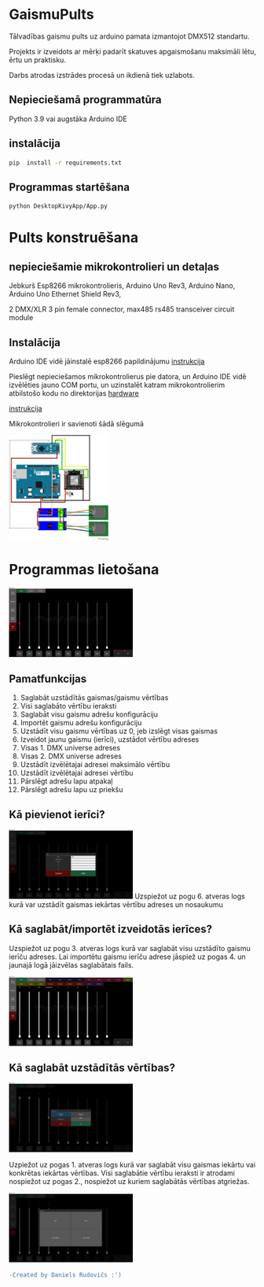 # GaismuPults
Tālvadības gaismu pults uz arduino pamata izmantojot DMX512 standartu.

Projekts ir izveidots ar mērķi padarīt skatuves apgaismošanu maksimāli lētu, ērtu un praktisku.

Darbs atrodas izstrādes procesā un ikdienā tiek uzlabots.

## Nepieciešamā programmatūra
Python 3.9 vai augstāka
Arduino IDE

## instalācija
```bash
pip  install -r requirements.txt
```
## Programmas startēšana
```bash
python DesktopKivyApp/App.py
```
# Pults konstruēšana
## nepieciešamie mikrokontrolieri un detaļas
Jebkurš Esp8266 mikrokontrolieris,
Arduino Uno Rev3,
Arduino Nano,
Arduino Uno Ethernet Shield Rev3,

2 DMX/XLR 3 pin female connector,
max485 rs485 transceiver circuit module

## Instalācija
Arduino IDE vidē jāinstalē esp8266 papildinājumu
[instrukcija](https://randomnerdtutorials.com/how-to-install-esp8266-board-arduino-ide/)

Pieslēgt nepieciešamos mikrokontrolierus pie datora, un Arduino IDE vidē izvēlēties jauno COM portu, un uzinstalēt katram mikrokontrolierim atbilstošo kodu no direktorijas [hardware](https://github.com/Hlebusek/GaismuPults/blob/main/hardware/)

[instrukcija](https://support.arduino.cc/hc/en-us/articles/4733418441116-Upload-a-sketch-in-Arduino-IDE)

Mikrokontrolieri ir savienoti šādā slēgumā

<img src="https://github.com/Hlebusek/GaismuPults/blob/main/images/Wiring.png?raw=true" width=40% height=40%>



# Programmas lietošana
<img src="https://github.com/Hlebusek/GaismuPults/blob/main/images/AppMain.png?raw=true" width=50% height=50%>

## Pamatfunkcijas 
1. Saglabāt uzstādītās gaismas/gaismu vērtības
2. Visi saglabāto vērtību ieraksti
3. Saglabāt visu gaismu adrešu konfigurāciju
4. Importēt gaismu adrešu konfigurāciju 
5. Uzstādīt visu gaismu vērtības uz 0, jeb izslēgt visas gaismas
6. Izveidot jaunu gaismu (ierīci), uzstādot vērtību adreses
7. Visas 1. DMX universe adreses
8. Visas 2. DMX universe adreses
9. Uzstādīt izvēlētajai adresei maksimālo vērtību
10. Uzstādīt izvēlētajai adresei vērtību
11. Pārslēgt adrešu lapu atpakaļ
12. Pārslēgt adrešu lapu uz priekšu

## Kā pievienot ierīci?

<img src="https://github.com/Hlebusek/GaismuPults/blob/main/images/AppAddDevice.png?raw=true" width=50% height=50%>
  Uzspiežot uz pogu 6. atveras logs kurā var uzstādīt gaismas iekārtas vērtību adreses un nosaukumu
  
## Kā saglabāt/importēt izveidotās ierīces?
  Uzspiežot uz pogu 3. atveras logs kurā var saglabāt visu uzstādīto gaismu ierīču adreses.
  Lai importētu gaismu ierīču adrese jāspiež uz pogas 4. un jaunajā logā jāizvēlas saglabātais fails.
  
  <img src="https://github.com/Hlebusek/GaismuPults/blob/main/images/AppImported.png?raw=true" width=50% height=50%>
  
## Kā saglabāt uzstādītās vērtības?

<img src="https://github.com/Hlebusek/GaismuPults/blob/main/images/AppSaveRec.png?raw=true" width=50% height=50%>

Uzpiežot uz pogas 1. atveras logs kurā var saglabāt visu gaismas iekārtu vai konkrētas iekārtas vērtības.
Visi saglabātie vērtību ieraksti ir atrodami nospiežot uz pogas 2., nospiežot uz kuriem saglabātās vērtības atgriežas.

<img src="https://github.com/Hlebusek/GaismuPults/blob/main/images/AppRecords.png?raw=true" width=50% height=50%>
  

```diff
-Created by Daniels Rudovičs :')
```


